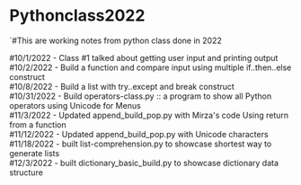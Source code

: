 # Pythonclass2022

`#This are working notes from python class done in 2022
<div>#10/1/2022 - Class #1 talked about getting user input and printing output</div>
<div>#10/2/2022 - Build a function and compare input using multiple if..then..else construct</div>
<div>#10/8/2022 - Build a list with try..except and break construct</div>
<div>#10/31/2022 - Build operators-class.py :: a program to show all Python operators using Unicode for Menus</div>
<div>#11/3/2022 - Updated append_build_pop.py with Mirza's code Using return from a function</div>
<div>#11/12/2022 - Updated append_build_pop.py with Unicode characters</div>
<div>#11/18/2022 - built list-comprehension.py to showcase shortest way to generate lists</div>
<div>#12/3/2022 - built dictionary_basic_build.py to showcase dictionary data structure</div>
